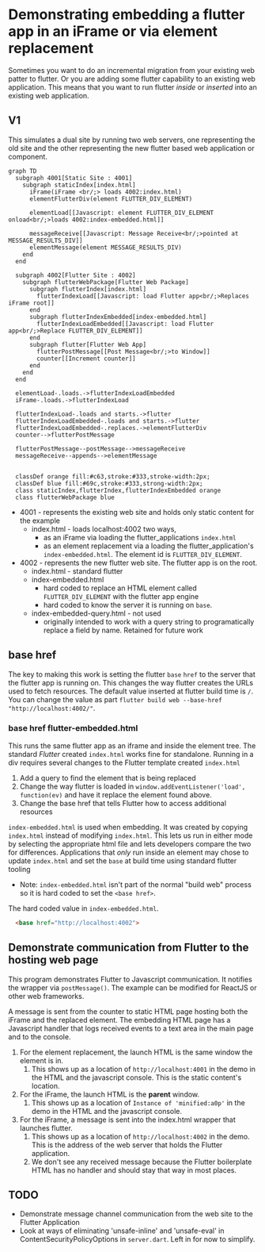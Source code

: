 # Demonstrating embedding a flutter app in an iFrame or via element replacement

Sometimes you want to do an incremental migration from your existing web patter to flutter.
Or you are adding some flutter capability to an existing web application.
This means that you want to run flutter _inside_ or _inserted_ into an existing web application.

## V1

This simulates a dual site by running two web servers, one representing the old site and the other representing the new flutter based web application or component.

```mermaid
graph TD
  subgraph 4001[Static Site : 4001]
    subgraph staticIndex[index.html]
      iFrame(iFrame <br/;> loads 4002:index.html)
      elementFlutterDiv(element FLUTTER_DIV_ELEMENT)

      elementLoad[[Javascript: element FLUTTER_DIV_ELEMENT onload<br/;>loads 4002:index-embedded.html]]

      messageReceive[[Javascript: Message Receive<br/;>pointed at MESSAGE_RESULTS_DIV]]
      elementMessage(element MESSAGE_RESULTS_DIV)
    end
  end

  subgraph 4002[Flutter Site : 4002]
    subgraph flutterWebPackage[Flutter Web Package]
      subgraph flutterIndex[index.html]
        flutterIndexLoad[[Javascript: load Flutter app<br/;>Replaces iFrame root]]
      end
      subgraph flutterIndexEmbedded[index-embedded.html]
        flutterIndexLoadEmbedded[[Javascript: load Flutter app<br/;>Replace FLUTTER_DIV_ELEMENT]]
      end
      subgraph flutter[Flutter Web App]
        flutterPostMessage[[Post Message<br/;>to Window]]
        counter[[Increment counter]]
      end
    end
  end

  elementLoad-.loads.->flutterIndexLoadEmbedded
  iFrame-.loads.->flutterIndexLoad

  flutterIndexLoad-.loads and starts.->flutter
  flutterIndexLoadEmbedded-.loads and starts.->flutter
  flutterIndexLoadEmbedded-.replaces.->elementFlutterDiv
  counter-->flutterPostMessage

  flutterPostMessage--postMessage-->messageReceive
  messageReceive--appends-->elementMessage


  classDef orange fill:#c63,stroke:#333,stroke-width:2px;
  classDef blue fill:#69c,stroke:#333,strong-width:2px;
  class staticIndex,flutterIndex,flutterIndexEmbedded orange
  class flutterWebPackage blue

```

* 4001 - represents the existing web site and holds only static content for the example
  * index.html - loads localhost:4002 two ways,
    * as an iFrame via loading the flutter_applications `index.html`
    * as an element replacement via a loading the flutter_application's `index-embedded.html`.  The element id is `FLUTTER_DIV_ELEMENT`.
* 4002 - represents the new flutter web site. The flutter app is on the root.
  * index.html - standard flutter
  * index-embedded.html
    * hard coded to replace an HTML element called `FLUTTER_DIV_ELEMENT` with the flutter app engine
    * hard coded to know the server it is running on `base`.
  * index-embedded-query.html - not used
    * originally intended to work with a query string to programatically replace a field by name. Retained for future work

## base href

The key to making this work is setting the flutter `base` `href` to the server that the flutter app is running on.
This changes the way flutter creates the URLs used to fetch resources.  The default value inserted at flutter build time is `/`.
You can change the value as part `flutter build web --base-href "http://localhost:4002/"`.

### base href flutter-embedded.html

This runs the same flutter app as an iframe and inside the element tree.
The standard _Flutter_ created `index.html` works fine for standalone.
Running in a div requires several changes to the Flutter template created `index.html`

1. Add a query to find the element that is being replaced
1. Change the way flutter is loaded in `window.addEventListener('load', function(ev)` and have it replace the element found above.
1. Change the base href that tells Flutter how to access additional resources

`index-embedded.html` is used when embedding.  It was created by copying `index.html` instead of modifying `index.html`.
This lets us run in either mode by selecting the appropriate html file and lets developers compare the two for differences.
Applications that _only_ run inside an element may chose to update `index.html` and set the `base` at build time using standard flutter tooling

* Note: `index-embedded.html` isn't part of the normal "build web" process so it is hard coded to set the `<base href>`.

The hard coded value in `index-embedded.html`.

```html
  <base href="http://localhost:4002">
```

## Demonstrate communication from Flutter to the hosting web page

This program demonstrates Flutter to Javascript communication. It notifies the wrapper via `postMessage()`. The example can be modified for ReactJS or other web frameworks.

A message is sent from the counter to static HTML page hosting both the iFrame and the replaced element.  The embedding HTML page has a Javascript handler that logs received events to a text area in the main page and to the console.

1. For the element replacement, the launch HTML is the same window the element is in.
   1. This shows up as a location of `http://localhost:4001` in the demo in the HTML and the javascript console. This is the static content's location.
1. For the iFrame, the launch HTML is the **parent** window.
   1. This shows up as a location of `Instance of 'minified:a0p'` in the demo in the HTML and the javascript console.
1. For the iFrame, a message is sent into the index.html wrapper that launches flutter.
   1. This shows up as a location of `http://localhost:4002` in the demo.  This is the address of the web server that holds the Flutter application.
   2. We don't see any received message because the Flutter boilerplate HTML has no handler and should stay that way in most places.

## TODO

* Demonstrate message channel communication from the web site to the Flutter Application
* Look at ways of eliminating 'unsafe-inline' and 'unsafe-eval' in ContentSecurityPolicyOptions in `server.dart`.  Left in for now to simplify.
